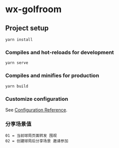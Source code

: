# wx-golfroom

## Project setup
```
yarn install
```

### Compiles and hot-reloads for development
```
yarn serve
```

### Compiles and minifies for production
```
yarn build
```

### Customize configuration
See [Configuration Reference](https://cli.vuejs.org/config/).

### 分享场景值
```
01 = 当前球局页面转发 围观
02 = 创建球局后分享场景 邀请参加
```
